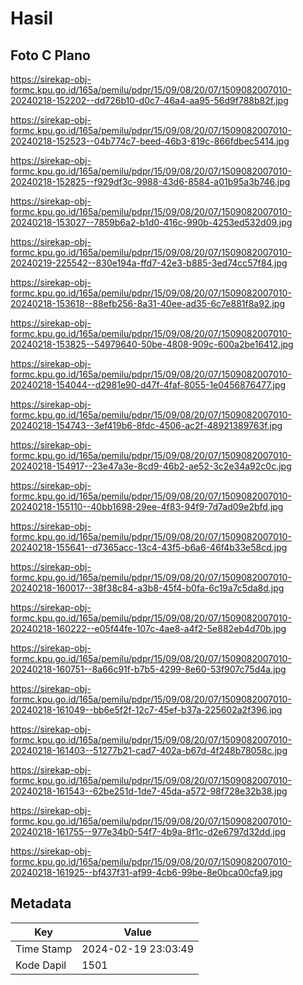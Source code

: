 # Hasil

## Foto C Plano

https://sirekap-obj-formc.kpu.go.id/165a/pemilu/pdpr/15/09/08/20/07/1509082007010-20240218-152202--dd726b10-d0c7-46a4-aa95-56d9f788b82f.jpg

https://sirekap-obj-formc.kpu.go.id/165a/pemilu/pdpr/15/09/08/20/07/1509082007010-20240218-152523--04b774c7-beed-46b3-819c-866fdbec5414.jpg

https://sirekap-obj-formc.kpu.go.id/165a/pemilu/pdpr/15/09/08/20/07/1509082007010-20240218-152825--f929df3c-9988-43d6-8584-a01b95a3b746.jpg

https://sirekap-obj-formc.kpu.go.id/165a/pemilu/pdpr/15/09/08/20/07/1509082007010-20240218-153027--7859b6a2-b1d0-416c-990b-4253ed532d09.jpg

https://sirekap-obj-formc.kpu.go.id/165a/pemilu/pdpr/15/09/08/20/07/1509082007010-20240219-225542--830e194a-ffd7-42e3-b885-3ed74cc57f84.jpg

https://sirekap-obj-formc.kpu.go.id/165a/pemilu/pdpr/15/09/08/20/07/1509082007010-20240218-153618--88efb256-8a31-40ee-ad35-6c7e881f8a92.jpg

https://sirekap-obj-formc.kpu.go.id/165a/pemilu/pdpr/15/09/08/20/07/1509082007010-20240218-153825--54979640-50be-4808-909c-600a2be16412.jpg

https://sirekap-obj-formc.kpu.go.id/165a/pemilu/pdpr/15/09/08/20/07/1509082007010-20240218-154044--d2981e90-d47f-4faf-8055-1e0456876477.jpg

https://sirekap-obj-formc.kpu.go.id/165a/pemilu/pdpr/15/09/08/20/07/1509082007010-20240218-154743--3ef419b6-8fdc-4506-ac2f-48921389763f.jpg

https://sirekap-obj-formc.kpu.go.id/165a/pemilu/pdpr/15/09/08/20/07/1509082007010-20240218-154917--23e47a3e-8cd9-46b2-ae52-3c2e34a92c0c.jpg

https://sirekap-obj-formc.kpu.go.id/165a/pemilu/pdpr/15/09/08/20/07/1509082007010-20240218-155110--40bb1698-29ee-4f83-94f9-7d7ad09e2bfd.jpg

https://sirekap-obj-formc.kpu.go.id/165a/pemilu/pdpr/15/09/08/20/07/1509082007010-20240218-155641--d7365acc-13c4-43f5-b6a6-46f4b33e58cd.jpg

https://sirekap-obj-formc.kpu.go.id/165a/pemilu/pdpr/15/09/08/20/07/1509082007010-20240218-160017--38f38c84-a3b8-45f4-b0fa-6c19a7c5da8d.jpg

https://sirekap-obj-formc.kpu.go.id/165a/pemilu/pdpr/15/09/08/20/07/1509082007010-20240218-160222--e05f44fe-107c-4ae8-a4f2-5e882eb4d70b.jpg

https://sirekap-obj-formc.kpu.go.id/165a/pemilu/pdpr/15/09/08/20/07/1509082007010-20240218-160751--8a66c91f-b7b5-4299-8e60-53f907c75d4a.jpg

https://sirekap-obj-formc.kpu.go.id/165a/pemilu/pdpr/15/09/08/20/07/1509082007010-20240218-161049--bb6e5f2f-12c7-45ef-b37a-225602a2f396.jpg

https://sirekap-obj-formc.kpu.go.id/165a/pemilu/pdpr/15/09/08/20/07/1509082007010-20240218-161403--51277b21-cad7-402a-b67d-4f248b78058c.jpg

https://sirekap-obj-formc.kpu.go.id/165a/pemilu/pdpr/15/09/08/20/07/1509082007010-20240218-161543--62be251d-1de7-45da-a572-98f728e32b38.jpg

https://sirekap-obj-formc.kpu.go.id/165a/pemilu/pdpr/15/09/08/20/07/1509082007010-20240218-161755--977e34b0-54f7-4b9a-8f1c-d2e6797d32dd.jpg

https://sirekap-obj-formc.kpu.go.id/165a/pemilu/pdpr/15/09/08/20/07/1509082007010-20240218-161925--bf437f31-af99-4cb6-99be-8e0bca00cfa9.jpg


## Metadata

| Key        | Value               |
| ---------- | ------------------- |
| Time Stamp | 2024-02-19 23:03:49 |
| Kode Dapil | 1501                |



